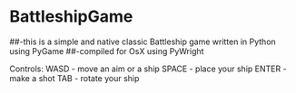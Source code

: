# BattleshipGame
  ##-this is a simple and native classic Battleship game written in Python using PyGame 
  ##-compiled for OsX using PyWright

Controls:
WASD - move an aim or a ship
SPACE - place your ship
ENTER - make a shot
TAB - rotate your ship


